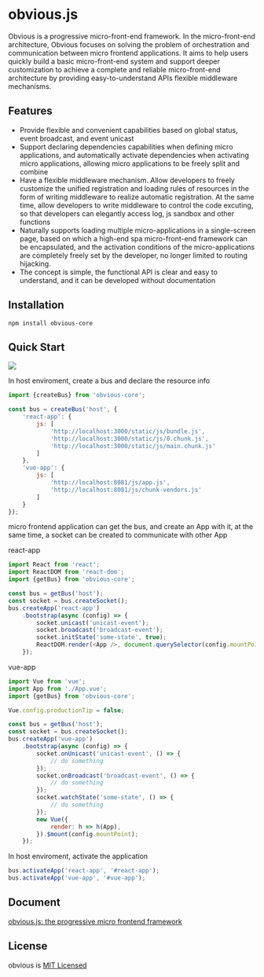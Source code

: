 # obvious.js
Obvious is a progressive micro-front-end framework. In the micro-front-end architecture, Obvious focuses on solving the  problem of orchestration and communication between micro frontend applications. It aims to help users quickly build a basic micro-front-end system and support deeper customization to achieve a complete and reliable micro-front-end architecture by providing easy-to-understand APIs flexible middleware mechanisms.

## Features
- Provide flexible and convenient capabilities based on global status, event broadcast, and event unicast
- Support declaring dependencies capabilities when defining micro applications, and automatically activate dependencies when activating micro applications, allowing micro applications to be freely split and combine
- Have a flexible middleware mechanism. Allow developers to freely customize the unified registration and loading rules of resources in the form of writing middleware to realize automatic registration. At the same time, allow developers to write middleware to control the code excuting, so that developers can elegantly access log, js sandbox and other functions
- Naturally supports loading multiple micro-applications in a single-screen page, based on which a high-end spa micro-front-end framework can be encapsulated, and the activation conditions of the micro-applications are completely freely set by the developer, no longer limited to routing hijacking.
- The concept is simple, the functional API is clear and easy to understand, and it can be developed without documentation

## Installation
`npm install obvious-core`

## Quick Start
![](docs/_media/tutorial-target.gif)

In host enviroment, create a bus and declare the resource info
```js
import {createBus} from 'obvious-core';

const bus = createBus('host', {
    'react-app': {
        js: [
            'http://localhost:3000/static/js/bundle.js',
            'http://localhost:3000/static/js/0.chunk.js',
            'http://localhost:3000/static/js/main.chunk.js'
        ]
    },
    'vue-app': {
        js: [
            'http://localhost:8081/js/app.js',
            'http://localhost:8081/js/chunk-vendors.js'
        ]
    }
});
```

micro frontend application can get the bus, and create an App with it, at the same time, a socket can be created to communicate with other App

react-app
```js
import React from 'react';
import ReactDOM from 'react-dom';
import {getBus} from 'obvious-core';

const bus = getBus('host');
const socket = bus.createSocket();
bus.createApp('react-app')
    .bootstrap(async (config) => {
        socket.unicast('unicast-event');
        socket.broadcast('broadcast-event');
        socket.initState('some-state', true);
        ReactDOM.render(<App />, document.querySelector(config.mountPoint));
    });
```  

vue-app
```js
import Vue from 'vue';
import App from './App.vue';
import {getBus} from 'obvious-core';

Vue.config.productionTip = false;

const bus = getBus('host');
const socket = bus.createSocket();
bus.createApp('vue-app')
    .bootstrap(async (config) => {
        socket.onUnicast('unicast-event', () => {
            // do something
        });
        socket.onBroadcast('broadcast-event', () => {
            // do something
        });
        socket.watchState('some-state', () => {
            // do something
        });
        new Vue({
            render: h => h(App),
        }).$mount(config.mountPoint);
    });
```

In host enviroment, activate the application
```js
bus.activateApp('react-app', '#react-app');
bus.activateApp('vue-app', '#vue-app');
```

## Document

[obvious.js: the progressive micro frontend framework](https://run-nan.github.io/obvious/#/)

## License
obvious is [MIT Licensed](https://github.com/run-nan/obvious/blob/master/LICENSE)